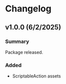 # Changelog

## v1.0.0 (6/2/2025)

### Summary

Package released.

### Added

- ScriptableAction assets

